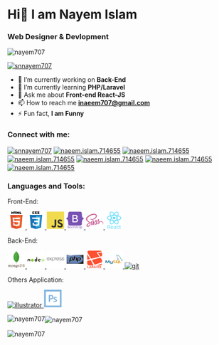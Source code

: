 <h1> Hi👋 I am Nayem Islam</h1>
<h3 align="left"> 
   Web Designer & Devlopment
</h3>

<p align="left">
  <img
    src="https://komarev.com/ghpvc/?username=nayem707&label=Profile%20views&color=0e75b6&style=flat"
    alt="nayem707"
  />
</p>

<p align="left">
  <a href="https://twitter.com/snnayem707" target="blank"
    ><img
      src="https://img.shields.io/twitter/follow/snnayem707?logo=twitter&style=for-the-badge"
      alt="snnayem707"
  /></a>
</p>

- 🔭 I’m currently working on **Back-End**
- 🌱 I’m currently learning **PHP/Laravel**
- 💬 Ask me about **Front-end React-JS**
- 📫 How to reach me **inaeem707@gmail.com**
- ⚡ Fun fact, **I am Funny**

<h3 align="left">Connect with me:</h3>
<p align="left">
  <a href="https://twitter.com/snnayem707" target="blank"
    ><img
      align="center"
      src="https://raw.githubusercontent.com/rahuldkjain/github-profile-readme-generator/master/src/images/icons/Social/twitter.svg"
      alt="snnayem707"
      height="30"
      width="40"
  /></a>
  <a href="https://www.linkedin.com/in/nayem-islam-281b76240/" target="blank"
    ><img
      align="center"
      src="https://raw.githubusercontent.com/rahuldkjain/github-profile-readme-generator/master/src/images/icons/Social/linked-in-alt.svg"
      alt="naeem.islam.714655"
      height="30"
      width="40"
  /></a>
  <a href="https://stackoverflow.com/users/18699242/nayem-islam?tab=profile" target="blank"
    ><img
      align="center"
      src="https://raw.githubusercontent.com/rahuldkjain/github-profile-readme-generator/master/src/images/icons/Social/stack-overflow.svg"
      alt="naeem.islam.714655"
      height="30"
      width="40"
  /></a>
  <a href="https://fb.com/naeem.islam.714655" target="blank"
    ><img
      align="center"
      src="https://raw.githubusercontent.com/rahuldkjain/github-profile-readme-generator/master/src/images/icons/Social/facebook.svg"
      alt="naeem.islam.714655"
      height="30"
      width="40"
  /></a>
  <a href="https://instagram.com/naeem.islam.714655" target="blank"
    ><img
      align="center"
      src="https://raw.githubusercontent.com/rahuldkjain/github-profile-readme-generator/master/src/images/icons/Social/instagram.svg"
      alt="naeem.islam.714655"
      height="30"
      width="40"
  /></a>
  <a href="https://www.youtube.com/channel/UC6E2R0w0AGtiX_zk1fT4Rew/playlists" target="blank"
    ><img
      align="center"
      src="https://raw.githubusercontent.com/rahuldkjain/github-profile-readme-generator/master/src/images/icons/Social/youtube.svg"
      alt="naeem.islam.714655"
      height="30"
      width="40"
  /></a>
  <a href="https://codepen.io/inaeem707" target="blank"
    ><img
      align="center"
      src="https://raw.githubusercontent.com/rahuldkjain/github-profile-readme-generator/master/src/images/icons/Social/codepen.svg"
      alt="naeem.islam.714655"
      height="30"
      width="40"
  /></a>
</p>

<h3 align="left">Languages and Tools:</h3>
<p align="left">
  <p>Front-End:</p>

  <a href="https://www.w3.org/html/" target="_blank" rel="noreferrer">
    <img
      src="https://raw.githubusercontent.com/devicons/devicon/master/icons/html5/html5-original-wordmark.svg"
      alt="html5"
      width="40"
      height="40"
    />
  </a>
  <a href="https://www.w3schools.com/css/" target="_blank" rel="noreferrer">
    <img
      src="https://raw.githubusercontent.com/devicons/devicon/master/icons/css3/css3-original-wordmark.svg"
      alt="css3"
      width="40"
      height="40"
    />
  </a>
  <a
    href="https://developer.mozilla.org/en-US/docs/Web/JavaScript"
    target="_blank"
    rel="noreferrer">
    <img
      src="https://raw.githubusercontent.com/devicons/devicon/master/icons/javascript/javascript-original.svg"
      alt="javascript"
      width="40"
      height="40"/>
  </a>
  <a href="https://getbootstrap.com" target="_blank" rel="noreferrer">
    <img
      src="https://raw.githubusercontent.com/devicons/devicon/master/icons/bootstrap/bootstrap-plain-wordmark.svg"
      alt="bootstrap"
      width="40"
      height="40"
    />
  </a>
  <a href="https://sass-lang.com" target="_blank" rel="noreferrer">
    <img
      src="https://raw.githubusercontent.com/devicons/devicon/master/icons/sass/sass-original.svg"
      alt="sass"
      width="40"
      height="40"
    />
  </a>
  <a href="https://reactjs.org/" target="_blank" rel="noreferrer">
    <img
      src="https://raw.githubusercontent.com/devicons/devicon/master/icons/react/react-original-wordmark.svg"
      alt="react"
      width="40"
      height="40"
    />
  </a>
  
   <p>Back-End:</p>
   
  <a href="https://www.mongodb.com/" target="_blank" rel="noreferrer">
    <img
      src="https://raw.githubusercontent.com/devicons/devicon/master/icons/mongodb/mongodb-original-wordmark.svg"
      alt="mongodb"
      width="40"
      height="40"
    />
  </a>
  <a href="https://nodejs.org" target="_blank" rel="noreferrer">
    <img
      src="https://raw.githubusercontent.com/devicons/devicon/master/icons/nodejs/nodejs-original-wordmark.svg"
      alt="nodejs"
      width="40"
      height="40"
    />
  </a>
  <a href="https://expressjs.com" target="_blank" rel="noreferrer">
    <img
      src="https://raw.githubusercontent.com/devicons/devicon/master/icons/express/express-original-wordmark.svg"
      alt="express"
      width="40"
      height="40"
    />
  </a>
  <a href="https://www.php.net" target="_blank" rel="noreferrer">
    <img
      src="https://raw.githubusercontent.com/devicons/devicon/master/icons/php/php-original.svg"
      alt="php"
      width="40"
      height="40"
    />
  </a>
  <a href="https://laravel.com/" target="_blank" rel="noreferrer">
    <img
      src="https://raw.githubusercontent.com/devicons/devicon/master/icons/laravel/laravel-plain-wordmark.svg"
      alt="laravel"
      width="40"
      height="40"
    />
  </a>
  <a href="https://www.mysql.com/" target="_blank" rel="noreferrer">
    <img
      src="https://raw.githubusercontent.com/devicons/devicon/master/icons/mysql/mysql-original-wordmark.svg"
      alt="mysql"
      width="40"
      height="40"
    />
  </a>
  <a href="https://git-scm.com/" target="_blank" rel="noreferrer">
    <img
      src="https://www.vectorlogo.zone/logos/git-scm/git-scm-icon.svg"
      alt="git"
      width="40"
      height="40"
    />
  </a>
  <p>Others Application:</p>
  <a
    href="https://www.adobe.com/in/products/illustrator.html"
    target="_blank"
    rel="noreferrer"
  >
    <img
      src="https://www.vectorlogo.zone/logos/adobe_illustrator/adobe_illustrator-icon.svg"
      alt="illustrator"
      width="40"
      height="40"
    />
  </a>
  <a href="https://www.photoshop.com/en" target="_blank" rel="noreferrer">
    <img
      src="https://raw.githubusercontent.com/devicons/devicon/master/icons/photoshop/photoshop-line.svg"
      alt="photoshop"
      width="40"
      height="40"
    />
  </a>
</p>

<p>
  <img
    align="left"
    src="https://github-readme-stats.vercel.app/api/top-langs?username=nayem707&show_icons=true&locale=en&layout=compact"
    alt="nayem707"
  />
</p>

<p>
  <img
    align="center"
    src="https://github-readme-stats.vercel.app/api?username=nayem707&show_icons=true&locale=en"
    alt="nayem707"
  />
</p>

<p>
  <img
    align="center"
    src="https://github-readme-streak-stats.herokuapp.com/?user=nayem707&"
    alt="nayem707"
  />
</p>


